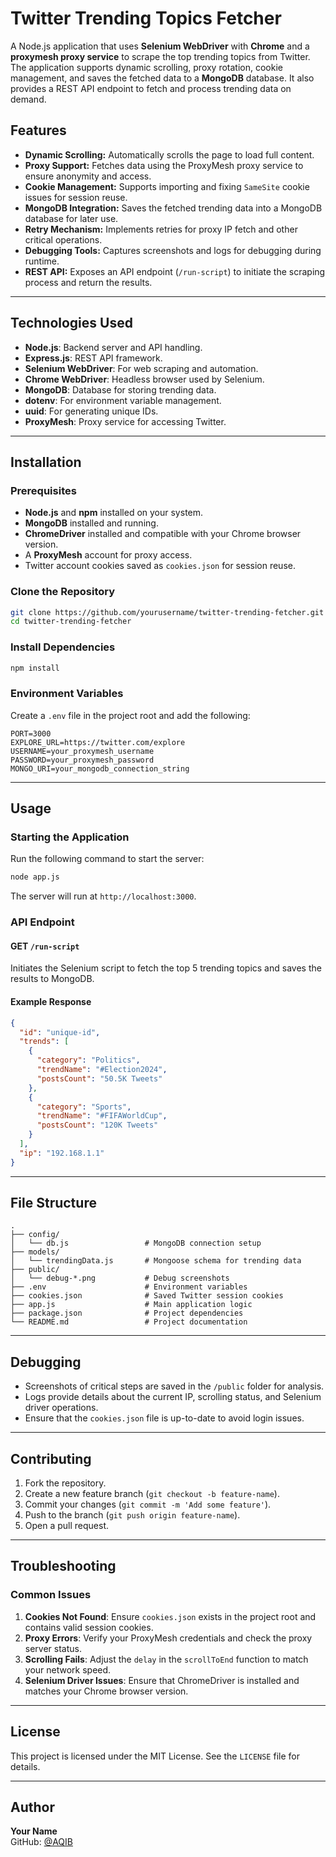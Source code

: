 # Twitter Trending Topics Fetcher

A Node.js application that uses **Selenium WebDriver** with **Chrome** and a **proxymesh proxy service** to scrape the top trending topics from Twitter. The application supports dynamic scrolling, proxy rotation, cookie management, and saves the fetched data to a **MongoDB** database. It also provides a REST API endpoint to fetch and process trending data on demand.

## Features

- **Dynamic Scrolling:** Automatically scrolls the page to load full content.
- **Proxy Support:** Fetches data using the ProxyMesh proxy service to ensure anonymity and access.
- **Cookie Management:** Supports importing and fixing `SameSite` cookie issues for session reuse.
- **MongoDB Integration:** Saves the fetched trending data into a MongoDB database for later use.
- **Retry Mechanism:** Implements retries for proxy IP fetch and other critical operations.
- **Debugging Tools:** Captures screenshots and logs for debugging during runtime.
- **REST API:** Exposes an API endpoint (`/run-script`) to initiate the scraping process and return the results.

---

## Technologies Used

- **Node.js**: Backend server and API handling.
- **Express.js**: REST API framework.
- **Selenium WebDriver**: For web scraping and automation.
- **Chrome WebDriver**: Headless browser used by Selenium.
- **MongoDB**: Database for storing trending data.
- **dotenv**: For environment variable management.
- **uuid**: For generating unique IDs.
- **ProxyMesh**: Proxy service for accessing Twitter.

---

## Installation

### Prerequisites
- **Node.js** and **npm** installed on your system.
- **MongoDB** installed and running.
- **ChromeDriver** installed and compatible with your Chrome browser version.
- A **ProxyMesh** account for proxy access.
- Twitter account cookies saved as `cookies.json` for session reuse.

### Clone the Repository
```bash
git clone https://github.com/yourusername/twitter-trending-fetcher.git
cd twitter-trending-fetcher
```

### Install Dependencies
```bash
npm install
```

### Environment Variables
Create a `.env` file in the project root and add the following:
```
PORT=3000
EXPLORE_URL=https://twitter.com/explore
USERNAME=your_proxymesh_username
PASSWORD=your_proxymesh_password
MONGO_URI=your_mongodb_connection_string
```

---

## Usage

### Starting the Application
Run the following command to start the server:
```bash
node app.js
```
The server will run at `http://localhost:3000`.

### API Endpoint

#### GET `/run-script`
Initiates the Selenium script to fetch the top 5 trending topics and saves the results to MongoDB.

#### Example Response
```json
{
  "id": "unique-id",
  "trends": [
    {
      "category": "Politics",
      "trendName": "#Election2024",
      "postsCount": "50.5K Tweets"
    },
    {
      "category": "Sports",
      "trendName": "#FIFAWorldCup",
      "postsCount": "120K Tweets"
    }
  ],
  "ip": "192.168.1.1"
}
```

---

## File Structure

```
.
├── config/
│   └── db.js                 # MongoDB connection setup
├── models/
│   └── trendingData.js       # Mongoose schema for trending data
├── public/
│   └── debug-*.png           # Debug screenshots
├── .env                      # Environment variables
├── cookies.json              # Saved Twitter session cookies
├── app.js                    # Main application logic
├── package.json              # Project dependencies
└── README.md                 # Project documentation
```

---

## Debugging

- Screenshots of critical steps are saved in the `/public` folder for analysis.
- Logs provide details about the current IP, scrolling status, and Selenium driver operations.
- Ensure that the `cookies.json` file is up-to-date to avoid login issues.

---

## Contributing

1. Fork the repository.
2. Create a new feature branch (`git checkout -b feature-name`).
3. Commit your changes (`git commit -m 'Add some feature'`).
4. Push to the branch (`git push origin feature-name`).
5. Open a pull request.

---

## Troubleshooting

### Common Issues
1. **Cookies Not Found**: Ensure `cookies.json` exists in the project root and contains valid session cookies.
2. **Proxy Errors**: Verify your ProxyMesh credentials and check the proxy server status.
3. **Scrolling Fails**: Adjust the `delay` in the `scrollToEnd` function to match your network speed.
4. **Selenium Driver Issues**: Ensure that ChromeDriver is installed and matches your Chrome browser version.

---

## License

This project is licensed under the MIT License. See the `LICENSE` file for details.

---

## Author

**Your Name**  
GitHub: [@AQIB](https://github.com/Aqib-kha9)

